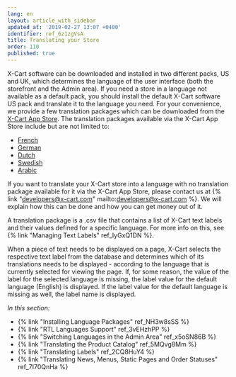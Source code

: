 ```yaml
---
lang: en
layout: article_with_sidebar
updated_at: '2019-02-27 13:07 +0400'
identifier: ref_6z1zgVsA
title: Translating your Store
order: 110
published: true
---
```

X-Cart software can be downloaded and installed in two different packs, US and UK, which determines the language of the user interface (both the storefront and the Admin area). If you need a store in a language not available as a default pack, you should install the default X-Cart software US pack and translate it to the language you need. For your convenience, we provide a few translation packages which can be downloaded from the [X-Cart App Store](https://market.x-cart.com/addons/translation/?filter[edition]=all&filter[priceType]=all&filter[sortBy]=p.arrivalDate "Translation and Localization"). The translation packages available via the X-Cart App Store include but are not limited to:

*   [French](https://market.x-cart.com/addons/french-translation.html "Translation and Localization")
*   [German](https://market.x-cart.com/addons/german-translation.html "Translation and Localization")
*   [Dutch](https://market.x-cart.com/addons/dutch-translation-by-community-members.html "Translation and Localization")
*   [Swedish](https://market.x-cart.com/addons/swedish-translation.html "Translating your Store")
*   [Arabic](https://market.x-cart.com/addons/human-made-translation-arabic.html "Translation and Localization")

If you want to translate your X-Cart store into a language with no translation package available for it via the X-Cart App Store, please contact us at {% link "developers@x-cart.com" mailto:developers@x-cart.com %}. We will explain how this can be done and how you can get money out of it.

A translation package is a .csv file that contains a list of X-Cart text labels and their values defined for a specific language. For more info on this, see {% link "Managing Text Labels" ref_IyGxQ1DN %}.

When a piece of text needs to be displayed on a page, X-Cart selects the respective text label from the database and determines which of its translations needs to be displayed - according to the language that is currently selected for viewing the page. If, for some reason, the value of the label for the selected language is missing, the label value for the default language (English) is displayed. If the label value for the default language is missing as well, the label name is displayed.

_In this section:_
*  {% link "Installing Language Packages" ref_NH3w8sSS %}
*  {% link "RTL Languages Support" ref_3vEHzhPP %}
*  {% link "Switching Languages in the Admin Area" ref_x5oSN86B %}
*  {% link "Translating the Product Catalog" ref_5MQvg8Mm %}
*  {% link "Translating Labels" ref_2CQ8HuY4 %}
*  {% link "Translating News, Menus, Static Pages and Order Statuses" ref_7I70QnHa %}
